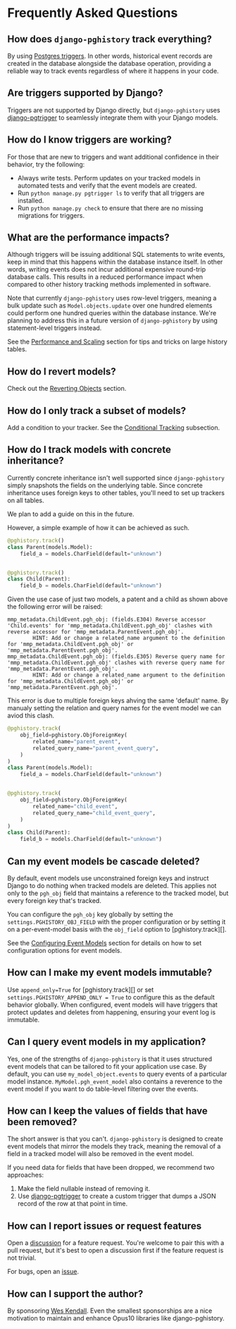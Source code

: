 # Frequently Asked Questions

## How does `django-pghistory` track everything?

By using [Postgres triggers](https://www.postgresql.org/docs/current/sql-createtrigger.html). In other words, historical event records are created in the database alongside the database operation, providing a reliable way to track events regardless of where it happens in your code.

## Are triggers supported by Django?

Triggers are not supported by Django directly, but `django-pghistory` uses [django-pgtrigger](https://github.com/Opus10/django-pgtrigger) to seamlessly integrate them with your Django models.

## How do I know triggers are working?

For those that are new to triggers and want additional confidence in their behavior, try the following:

* Always write tests. Perform updates on your tracked models in automated tests and verify that the event models are created.
* Run `python manage.py pgtrigger ls` to verify that all triggers are installed.
* Run `python manage.py check` to ensure that there are no missing migrations for triggers.

## What are the performance impacts?

Although triggers will be issuing additional SQL statements to write events, keep in mind that this happens within the database instance itself. In other words, writing events does not incur additional expensive round-trip database calls. This results in a reduced performance impact when compared to other history tracking methods implemented in software.

Note that currently `django-pghistory` uses row-level triggers, meaning a bulk update such as `Model.objects.update` over one hundred elements could perform one hundred queries within the database instance. We're planning to address this in a future version of `django-pghistory` by using statement-level triggers instead.

See the [Performance and Scaling](performance.md) section for tips and tricks on large history tables.

## How do I revert models?

Check out the [Reverting Objects](reversion.md) section.

## How do I only track a subset of models?

Add a condition to your tracker. See the [Conditional Tracking](event_tracking.md#conditional_tracking) subsection.

## How do I track models with concrete inheritance?

Currently concrete inheritance isn't well supported since `django-pghistory` simply snapshots the fields on the underlying table. Since concrete inheritance uses foreign keys to other tables, you'll need to set up trackers on all tables.

We plan to add a guide on this in the future.

However, a simple example of how it can be achieved as such.

``` python
@pghistory.track()
class Parent(models.Model):
    field_a = models.CharField(default="unknown")


@pghistory.track()
class Child(Parent):
    field_b = models.CharField(default="unknown")
```

Given the use case of just two models, a patent and a child as shown above the following error will be raised:
```
mmp_metadata.ChildEvent.pgh_obj: (fields.E304) Reverse accessor 'Child.events' for 'mmp_metadata.ChildEvent.pgh_obj' clashes with reverse accessor for 'mmp_metadata.ParentEvent.pgh_obj'.
        HINT: Add or change a related_name argument to the definition for 'mmp_metadata.ChildEvent.pgh_obj' or 'mmp_metadata.ParentEvent.pgh_obj'.
mmp_metadata.ChildEvent.pgh_obj: (fields.E305) Reverse query name for 'mmp_metadata.ChildEvent.pgh_obj' clashes with reverse query name for 'mmp_metadata.ParentEvent.pgh_obj'.
        HINT: Add or change a related_name argument to the definition for 'mmp_metadata.ChildEvent.pgh_obj' or 'mmp_metadata.ParentEvent.pgh_obj'.
```

This error is due to multiple foreign keys ahving the same 'default' name. By manualy setting the relation and query names for the event model we can aviod this clash.

``` python
@pghistory.track(
    obj_field=pghistory.ObjForeignKey(
        related_name="parent_event",
        related_query_name="parent_event_query",
    )
)
class Parent(models.Model):
    field_a = models.CharField(default="unknown")


@pghistory.track(
    obj_field=pghistory.ObjForeignKey(
        related_name="child_event",
        related_query_name="child_event_query",
    )
)
class Child(Parent):
    field_b = models.CharField(default="unknown")
```

## Can my event models be cascade deleted?

By default, event models use unconstrained foreign keys and instruct Django to do nothing when tracked models are deleted. This applies not only to the `pgh_obj` field that maintains a reference to the tracked model, but every foreign key that's tracked.

You can configure the `pgh_obj` key globally by setting the `settings.PGHISTORY_OBJ_FIELD` with the proper configuration or by setting it on a per-event-model basis with the `obj_field` option to [pghistory.track][].

See the [Configuring Event Models](event_models.md) section for details on how to set configuration options for event models.

## How can I make my event models immutable?

Use `append_only=True` for [pghistory.track][] or set `settings.PGHISTORY_APPEND_ONLY = True` to configure this as the default behavior globally. When configured, event models will have triggers that protect updates and deletes from happening, ensuring your event log is immutable.

## Can I query event models in my application?

Yes, one of the strengths of `django-pghistory` is that it uses structured event models that can be tailored to fit your application use case. By default, you can use `my_model_object.events` to query events of a particular model instance. `MyModel.pgh_event_model` also contains a reverence to the event model if you want to do table-level filtering over the events.

## How can I keep the values of fields that have been removed?

The short answer is that you can't. `django-pghistory` is designed to create event models that mirror the models they track, meaning the removal of a field in a tracked model will also be removed in the event model.

If you need data for fields that have been dropped, we recommend two approaches:

1. Make the field nullable instead of removing it.
2. Use [django-pgtrigger](https://github.com/Opus10/django-pgtrigger) to create a custom trigger that dumps a JSON record of the row at that point in time.

## How can I report issues or request features

Open a [discussion](https://github.com/Opus10/django-pghistory/discussions) for a feature request. You're welcome to pair this with a pull request, but it's best to open a discussion first if the feature request is not trivial.

For bugs, open an [issue](https://github.com/Opus10/django-pghistory/issues).

## How can I support the author?

By sponsoring [Wes Kendall](https://github.com/sponsors/wesleykendall). Even the smallest sponsorships are a nice motivation to maintain and enhance Opus10 libraries like django-pghistory.
